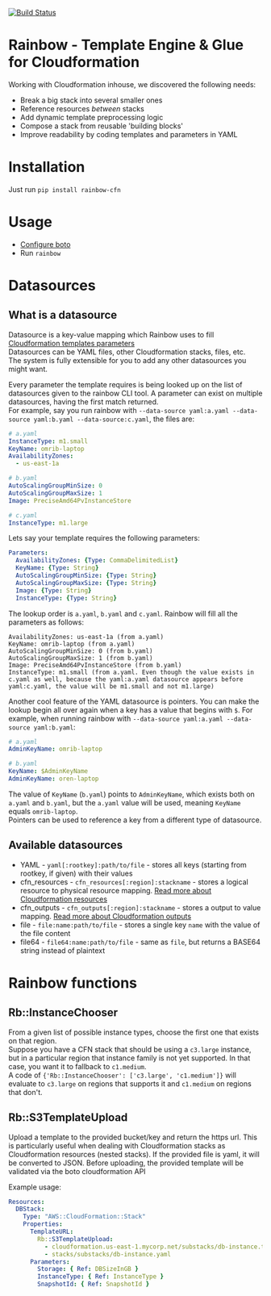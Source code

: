 [![Build Status](https://travis-ci.org/EverythingMe/rainbow.svg?branch=master)](https://travis-ci.org/EverythingMe/rainbow)

Rainbow - Template Engine & Glue for Cloudformation
===================================================

Working with Cloudformation inhouse, we discovered the following needs:
* Break a big stack into several smaller ones
* Reference resources *between* stacks
* Add dynamic template preprocessing logic
* Compose a stack from reusable 'building blocks'
* Improve readability by coding templates and parameters in YAML

Installation
============
Just run `pip install rainbow-cfn`

Usage
=====
* [Configure boto](http://boto.readthedocs.org/en/latest/boto_config_tut.html)
* Run `rainbow`

Datasources
===========

What is a datasource
--------------------
Datasource is a key-value mapping which Rainbow uses to fill [Cloudformation templates parameters](http://docs.aws.amazon.com/AWSCloudFormation/latest/UserGuide/concept-parameters.html)  
Datasources can be YAML files, other Cloudformation stacks, files, etc.  
The system is fully extensible for you to add any other datasources you might want.  

Every parameter the template requires is being looked up on the list of datasources given to the rainbow CLI tool. A parameter can exist on multiple datasources, having the first match returned.  
For example, say you run rainbow with `--data-source yaml:a.yaml --data-source yaml:b.yaml --data-source:c.yaml`, the files are:
```yaml
# a.yaml
InstanceType: m1.small
KeyName: omrib-laptop
AvailabilityZones:
  - us-east-1a

# b.yaml
AutoScalingGroupMinSize: 0
AutoScalingGroupMaxSize: 1
Image: PreciseAmd64PvInstanceStore

# c.yaml
InstanceType: m1.large
```

Lets say your template requires the following parameters:  
```yaml
Parameters:
  AvailabilityZones: {Type: CommaDelimitedList}
  KeyName: {Type: String}
  AutoScalingGroupMinSize: {Type: String}
  AutoScalingGroupMaxSize: {Type: String}
  Image: {Type: String}
  InstanceType: {Type: String}
```

The lookup order is `a.yaml`, `b.yaml` and `c.yaml`. Rainbow will fill all the parameters as follows:
```
AvailabilityZones: us-east-1a (from a.yaml)
KeyName: omrib-laptop (from a.yaml)
AutoScalingGroupMinSize: 0 (from b.yaml)
AutoScalingGroupMaxSize: 1 (from b.yaml)
Image: PreciseAmd64PvInstanceStore (from b.yaml)
InstanceType: m1.small (from a.yaml. Even though the value exists in c.yaml as well, because the yaml:a.yaml datasource appears before yaml:c.yaml, the value will be m1.small and not m1.large)
```

Another cool feature of the YAML datasource is pointers. You can make the lookup begin all over again when a key has a value that begins with `$`. For example, when running rainbow with `--data-source yaml:a.yaml --data-source yaml:b.yaml`:
```yaml
# a.yaml
AdminKeyName: omrib-laptop

# b.yaml
KeyName: $AdminKeyName
AdminKeyName: oren-laptop
```

The value of `KeyName` (`b.yaml`) points to `AdminKeyName`, which exists both on `a.yaml` and `b.yaml`, but the `a.yaml` value will be used, meaning `KeyName` equals `omrib-laptop`.  
Pointers can be used to reference a key from a different type of datasource.


Available datasources
---------------------
* YAML - `yaml[:rootkey]:path/to/file` - stores all keys (starting from rootkey, if given) with their values
* cfn_resources - `cfn_resources[:region]:stackname` - stores a logical resource to physical resource mapping. [Read more about Cloudformation resources](http://docs.aws.amazon.com/AWSCloudFormation/latest/UserGuide/concept-resources.html)
* cfn_outputs - `cfn_outputs[:region]:stackname` - stores a output to value mapping. [Read more about Cloudformation outputs](http://docs.aws.amazon.com/AWSCloudFormation/latest/UserGuide/concept-outputs.html)
* file - `file:name:path/to/file` - stores a single key `name` with the value of the file content
* file64 - `file64:name:path/to/file` - same as `file`, but returns a BASE64 string instead of plaintext

Rainbow functions
=================
Rb::InstanceChooser
-------------------
From a given list of possible instance types, choose the first one that exists on that region.  
Suppose you have a CFN stack that should be using a `c3.large` instance, but in a particular region that instance family is not yet supported. In that case, you want it to fallback to `c1.medium`.  
A code of `{'Rb::InstanceChooser': ['c3.large', 'c1.medium']}` will evaluate to `c3.large` on regions that supports it and `c1.medium` on regions that don't.

Rb::S3TemplateUpload
-------------------
Upload a template to the provided bucket/key and return the https url.
This is particularly useful when dealing with Cloudformation stacks as Cloudformation
resources (nested stacks).  If the provided file is yaml, it will be converted to JSON.
Before uploading, the provided template will be validated via the boto cloudformation API

Example usage:
```yaml
Resources:
  DBStack:
    Type: "AWS::CloudFormation::Stack"
    Properties:
      TemplateURL:
        Rb::S3TemplateUpload:
          - cloudformation.us-east-1.mycorp.net/substacks/db-instance.template
          - stacks/substacks/db-instance.yaml
      Parameters:
        Storage: { Ref: DBSizeInGB }
        InstanceType: { Ref: InstanceType }
        SnapshotId: { Ref: SnapshotId }
```
